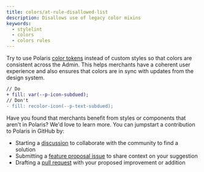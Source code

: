 ```yaml
---
title: colors/at-rule-disallowed-list
description: Disallows use of legacy color mixins
keywords:
  - stylelint
  - colors
  - colors rules
---
```


Try to use Polaris [color tokens](https://polaris.shopify.com/tokens/colors) instead of custom styles so that colors are consistent across the Admin. This helps merchants have a coherent user experience and also ensures that colors are in sync with updates from the design system.

```diff
// Do
+ fill: var(--p-icon-subdued);
// Don't
- fill: recolor-icon(--p-text-subdued);
```

Have you found that merchants benefit from styles or components that aren't in Polaris? We'd love to learn more. You can jumpstart a contribution to Polaris in GitHub by:

- Starting a [discussion](https://github.com/Shopify/polaris/discussions/6750) to collaborate with the community to find a solution
- Submitting a [feature proposal issue](https://github.com/Shopify/polaris/issues/new?assignees=&labels=Feature+request&template=FEATURE_REQUEST.md) to share context on your suggestion
- Drafting a [pull request](https://github.com/Shopify/polaris/pulls) with your proposed improvement or addition
